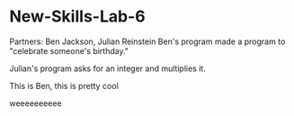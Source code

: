 # New-Skills-Lab-6
Partners: Ben Jackson, Julian Reinstein
Ben's program made a program to "celebrate someone's birthday."

Julian's program asks for an integer and multiplies it.


This is Ben, this is pretty cool

weeeeeeeeee